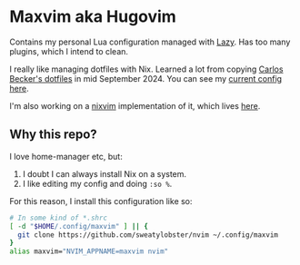 # Maxvim aka Hugovim

Contains my personal Lua configuration managed with [Lazy](https://lazy.folke.io/).
Has too many plugins, which I intend to clean.

I really like managing dotfiles with Nix.
Learned a lot from copying [Carlos Becker's
dotfiles](https://github.com/caarlos0/dotfiles) in mid September 2024.
You can see my [current config
here](https://github.com/sweatylobster/nixos-config).

I'm also working on a [nixvim](https://github.com/nix-community/nixvim)
implementation of it, which lives [here](https://github.com/sweatylobster/maxvim).

## Why this repo?

I love home-manager etc, but:

1. I doubt I can always install Nix on a system.
2. I like editing my config and doing `:so %`.

For this reason, I install this configuration like so:

```bash
# In some kind of *.shrc
[ -d "$HOME/.config/maxvim" ] || {
  git clone https://github.com/sweatylobster/nvim ~/.config/maxvim
}
alias maxvim="NVIM_APPNAME=maxvim nvim"
```
